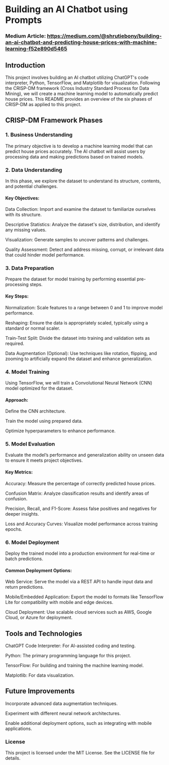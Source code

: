 # Building an AI Chatbot using Prompts
### Medium Article: https://medium.com/@shrutiebony/building-an-ai-chatbot-and-predicting-house-prices-with-machine-learning-f52e890d5465
## Introduction

This project involves building an AI chatbot utilizing ChatGPT's code interpreter, Python, TensorFlow, and Matplotlib for visualization. Following the CRISP-DM framework (Cross Industry Standard Process for Data Mining), we will create a machine learning model to automatically predict house prices. This README provides an overview of the six phases of CRISP-DM as applied to this project.

## CRISP-DM Framework Phases

### 1. Business Understanding

The primary objective is to develop a machine learning model that can predict house prices accurately. The AI chatbot will assist users by processing data and making predictions based on trained models.

### 2. Data Understanding

In this phase, we explore the dataset to understand its structure, contents, and potential challenges.

#### Key Objectives:

Data Collection: Import and examine the dataset to familiarize ourselves with its structure.

Descriptive Statistics: Analyze the dataset's size, distribution, and identify any missing values.

Visualization: Generate samples to uncover patterns and challenges.

Quality Assessment: Detect and address missing, corrupt, or irrelevant data that could hinder model performance.

### 3. Data Preparation

Prepare the dataset for model training by performing essential pre-processing steps.

#### Key Steps:

Normalization: Scale features to a range between 0 and 1 to improve model performance.

Reshaping: Ensure the data is appropriately scaled, typically using a standard or normal scaler.

Train-Test Split: Divide the dataset into training and validation sets as required.

Data Augmentation (Optional): Use techniques like rotation, flipping, and zooming to artificially expand the dataset and enhance generalization.

### 4. Model Training

Using TensorFlow, we will train a Convolutional Neural Network (CNN) model optimized for the dataset.

#### Approach:

Define the CNN architecture.

Train the model using prepared data.

Optimize hyperparameters to enhance performance.

### 5. Model Evaluation

Evaluate the model’s performance and generalization ability on unseen data to ensure it meets project objectives.

#### Key Metrics:

Accuracy: Measure the percentage of correctly predicted house prices.

Confusion Matrix: Analyze classification results and identify areas of confusion.

Precision, Recall, and F1-Score: Assess false positives and negatives for deeper insights.

Loss and Accuracy Curves: Visualize model performance across training epochs.

### 6. Model Deployment

Deploy the trained model into a production environment for real-time or batch predictions.

#### Common Deployment Options:

Web Service: Serve the model via a REST API to handle input data and return predictions.

Mobile/Embedded Application: Export the model to formats like TensorFlow Lite for compatibility with mobile and edge devices.

Cloud Deployment: Use scalable cloud services such as AWS, Google Cloud, or Azure for deployment.

## Tools and Technologies

ChatGPT Code Interpreter: For AI-assisted coding and testing.

Python: The primary programming language for this project.

TensorFlow: For building and training the machine learning model.

Matplotlib: For data visualization.

## Future Improvements

Incorporate advanced data augmentation techniques.

Experiment with different neural network architectures.

Enable additional deployment options, such as integrating with mobile applications.

### License

This project is licensed under the MIT License. See the LICENSE file for details.
